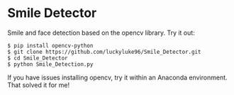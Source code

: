 # Smile Detector
Smile and face detection based on the opencv library.
Try it out:

```
$ pip install opencv-python
$ git clone https://github.com/luckyluke96/Smile_Detector.git
$ cd Smile_Detector
$ python Smile_Detection.py
```

If you have issues installing opencv, try it within an Anaconda environment. That solved it for me!
